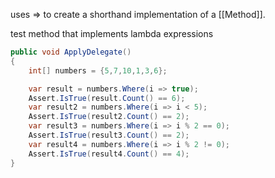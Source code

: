 uses => to create a shorthand implementation of a [[Method]].

test method that implements lambda expressions
```c#
public void ApplyDelegate() 
{
	int[] numbers = {5,7,10,1,3,6};

	var result = numbers.Where(i => true);
	Assert.IsTrue(result.Count() == 6);
	var result2 = numbers.Where(i => i < 5);
	Assert.IsTrue(result2.Count() == 2);
	var result3 = numbers.Where(i => i % 2 == 0);
	Assert.IsTrue(result3.Count() == 2);
	var result4 = numbers.Where(i => i % 2 != 0);
	Assert.IsTrue(result4.Count() == 4);
}
```
